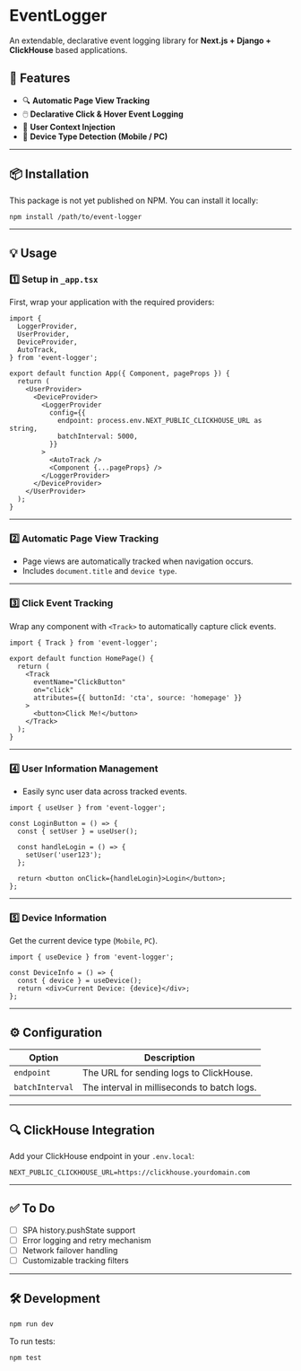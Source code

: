 # EventLogger

An extendable, declarative event logging library for **Next.js + Django + ClickHouse** based applications.

## 🚀 Features

- 🔍 **Automatic Page View Tracking**
- 🖱️ **Declarative Click & Hover Event Logging**
- 👥 **User Context Injection**
- 📱 **Device Type Detection (Mobile / PC)**

---

## 📦 Installation

This package is not yet published on NPM. You can install it locally:

```bash
npm install /path/to/event-logger
```

---

## 💡 Usage

### 1️⃣ **Setup in `_app.tsx`**

First, wrap your application with the required providers:

```tsx
import {
  LoggerProvider,
  UserProvider,
  DeviceProvider,
  AutoTrack,
} from 'event-logger';

export default function App({ Component, pageProps }) {
  return (
    <UserProvider>
      <DeviceProvider>
        <LoggerProvider
          config={{
            endpoint: process.env.NEXT_PUBLIC_CLICKHOUSE_URL as string,
            batchInterval: 5000,
          }}
        >
          <AutoTrack />
          <Component {...pageProps} />
        </LoggerProvider>
      </DeviceProvider>
    </UserProvider>
  );
}
```

---

### 2️⃣ **Automatic Page View Tracking**

- Page views are automatically tracked when navigation occurs.
- Includes `document.title` and `device type`.

---

### 3️⃣ **Click Event Tracking**

Wrap any component with `<Track>` to automatically capture click events.

```tsx
import { Track } from 'event-logger';

export default function HomePage() {
  return (
    <Track
      eventName="ClickButton"
      on="click"
      attributes={{ buttonId: 'cta', source: 'homepage' }}
    >
      <button>Click Me!</button>
    </Track>
  );
}
```

---

### 4️⃣ **User Information Management**

- Easily sync user data across tracked events.

```tsx
import { useUser } from 'event-logger';

const LoginButton = () => {
  const { setUser } = useUser();

  const handleLogin = () => {
    setUser('user123');
  };

  return <button onClick={handleLogin}>Login</button>;
};
```

---

### 5️⃣ **Device Information**

Get the current device type (`Mobile`, `PC`).

```tsx
import { useDevice } from 'event-logger';

const DeviceInfo = () => {
  const { device } = useDevice();
  return <div>Current Device: {device}</div>;
};
```

---

## ⚙️ Configuration

| Option          | Description                                 |
| --------------- | ------------------------------------------- |
| `endpoint`      | The URL for sending logs to ClickHouse.     |
| `batchInterval` | The interval in milliseconds to batch logs. |

---

## 🔍 **ClickHouse Integration**

Add your ClickHouse endpoint in your `.env.local`:

```
NEXT_PUBLIC_CLICKHOUSE_URL=https://clickhouse.yourdomain.com
```

---

## ✅ **To Do**

- [ ] SPA history.pushState support
- [ ] Error logging and retry mechanism
- [ ] Network failover handling
- [ ] Customizable tracking filters

---

## 🛠️ **Development**

```bash
npm run dev
```

To run tests:

```bash
npm test
```
